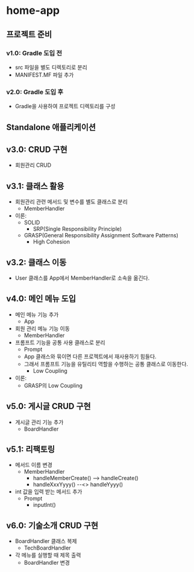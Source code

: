 # home-app

## 프로젝트 준비

### v1.0: Gradle 도입 전

- src 파일을 별도 디렉토리로 분리
- MANIFEST.MF 파일 추가

### v2.0: Gradle 도입 후

- Gradle을 사용하여 프로젝트 디렉토리를 구성

## Standalone 애플리케이션

## v3.0: CRUD 구현

- 회원관리 CRUD

## v3.1: 클래스 활용

- 회원관리 관련 메서드 및 변수를 별도 클래스로 분리
    - MemberHandler
- 이론:
    - SOLID
        - SRP(Single Responsibility Principle)
    - GRASP(General Responsibility Assignment Software Patterns)
        - High Cohesion

## v3.2: 클래스 이동

- User 클래스를 App에서 MemberHandler로 소속을 옮긴다.

## v4.0: 메인 메뉴 도입

- 메인 메뉴 기능 추가
    - App
- 회원 관리 메뉴 기능 이동
    - MemberHandler
- 프롬프트 기능을 공통 사용 클래스로 분리
    - Prompt
    - App 클래스와 묶이면 다른 프로젝트에서 재사용하기 힘들다.
    - 그래서 프롬프트 기능을 유틸리티 역할을 수행하는 공통 클래스로 이동한다.
        - Low Coupling
- 이론:
    - GRASP의 Low Coupling

## v5.0: 게시글 CRUD 구현

- 게시글 관리 기능 추가
    - BoardHandler 

## v5.1: 리팩토링

- 메서드 이름 변경
    - MemberHandler
        - handleMemberCreate() --> handleCreate()
        - handleXxxYyyy() --<> handleYyyy()
- int 값을 입력 받는 메서드 추가
    - Prompt
        - inputInt() 

## v6.0: 기술소개 CRUD 구현

- BoardHandler 클래스 복제
    - TechBoardHandler 
- 각 메뉴를 실행할 때 제목 출력
    - BoardHandler 변경


